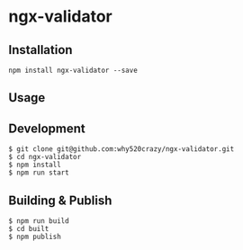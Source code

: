 # ngx-validator

## Installation

`npm install ngx-validator --save`

## Usage

## Development

```
$ git clone git@github.com:why520crazy/ngx-validator.git
$ cd ngx-validator
$ npm install
$ npm run start
```

## Building & Publish
```
$ npm run build
$ cd built
$ npm publish
```


